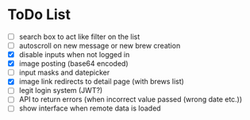 # ToDo List

- [ ] search box to act like filter on the list
- [ ] autoscroll on new message or new brew creation
- [x] disable inputs when not logged in
- [x] image posting (base64 encoded)
- [ ] input masks and datepicker
- [x] image link redirects to detail page (with brews list)
- [ ] legit login system (JWT?)
- [ ] API to return errors (when incorrect value passed (wrong date etc.))
- [ ] show interface when remote data is loaded
